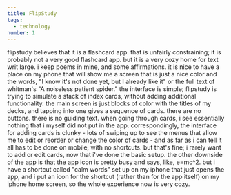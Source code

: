 ```yaml
---
title: FlipStudy
tags: 
  - technology
number: 1
---
```

flipstudy believes that it is a flashcard app. that is unfairly constraining; it is probably not a very good flashcard app. but it is a very cozy home for text writ large. i keep poems in mine, and some affirmations. it is nice to have a place on my phone that will show me a screen that is just a nice color and the words, "I know it's not done yet, but I already like it" or the full text of whitman's "A noiseless patient spider." the interface is simple; flipstudy is trying to simulate a stack of index cards, without adding additional functionality. the main screen is just blocks of color with the titles of my decks, and tapping into one gives a sequence of cards. there are no buttons. there is no guiding text. when going through cards, i see essentially nothing that i myself did not put in the app. correspondingly, the interface for adding cards is clunky - lots of swiping up to see the menus that allow me to edit or reorder or change the color of cards - and as far as i can tell it all has to be done on mobile, with no shortcuts. but that's fine; i rarely want to add or edit cards, now that i've done the basic setup. the other downside of the app is that the app icon is pretty busy and says, like, e=mc^2. but i have a shortcut called "calm words" set up on my iphone that just opens the app, and i put an icon for the shortcut (rather than for the app itself) on my iphone home screen, so the whole experience now is very cozy. 